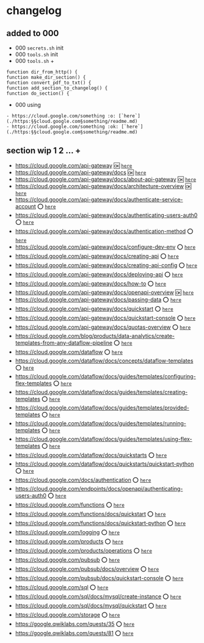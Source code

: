 # changelog

## added to 000
 - 000 `secrets.sh` init
 - 000 `tools.sh` init
 - 000 `tools.sh` +
```
function dir_from_http() {
function make_dir_section() {
function convert_pdf_to_txt() {
function add_section_to_changelog() {
function do_section() {
```
- 000 using
```
- https://cloud.google.com/something :o: [`here`](./https:§§cloud.google.com§something/readme.md)
- https://cloud.google.com/something :ok: [`here`](./https:§§cloud.google.com§something/readme.md)
```

## section wip 1 2 ... +

 
- https://cloud.google.com/api-gateway :ok: [`here`](./https:§§cloud.google.com§api-gateway/readme.md)
- https://cloud.google.com/api-gateway/docs :ok: [`here`](./https:§§cloud.google.com§api-gateway§docs/readme.md)
- https://cloud.google.com/api-gateway/docs/about-api-gateway :ok: [`here`](./https:§§cloud.google.com§api-gateway§docs§about-api-gateway/readme.md)
- https://cloud.google.com/api-gateway/docs/architecture-overview :ok: [`here`](./https:§§cloud.google.com§api-gateway§docs§architecture-overview/readme.md)
- https://cloud.google.com/api-gateway/docs/authenticate-service-account :o: [`here`](./https:§§cloud.google.com§api-gateway§docs§authenticate-service-account/readme.md)
- https://cloud.google.com/api-gateway/docs/authenticating-users-auth0 :o: [`here`](./https:§§cloud.google.com§api-gateway§docs§authenticating-users-auth0/readme.md)
- https://cloud.google.com/api-gateway/docs/authentication-method :o: [`here`](./https:§§cloud.google.com§api-gateway§docs§authentication-method/readme.md)
- https://cloud.google.com/api-gateway/docs/configure-dev-env :o: [`here`](./https:§§cloud.google.com§api-gateway§docs§configure-dev-env/readme.md)
- https://cloud.google.com/api-gateway/docs/creating-api :o: [`here`](./https:§§cloud.google.com§api-gateway§docs§creating-api/readme.md)
- https://cloud.google.com/api-gateway/docs/creating-api-config :o: [`here`](./https:§§cloud.google.com§api-gateway§docs§creating-api-config/readme.md)
- https://cloud.google.com/api-gateway/docs/deploying-api :o: [`here`](./https:§§cloud.google.com§api-gateway§docs§deploying-api/readme.md)
- https://cloud.google.com/api-gateway/docs/how-to :o: [`here`](./https:§§cloud.google.com§api-gateway§docs§how-to/readme.md)
- https://cloud.google.com/api-gateway/docs/openapi-overview :ok: [`here`](./https:§§cloud.google.com§api-gateway§docs§openapi-overview/readme.md)
- https://cloud.google.com/api-gateway/docs/passing-data :o: [`here`](./https:§§cloud.google.com§api-gateway§docs§passing-data/readme.md)
- https://cloud.google.com/api-gateway/docs/quickstart :o: [`here`](./https:§§cloud.google.com§api-gateway§docs§quickstart/readme.md)
- https://cloud.google.com/api-gateway/docs/quickstart-console :o: [`here`](./https:§§cloud.google.com§api-gateway§docs§quickstart-console/readme.md)
- https://cloud.google.com/api-gateway/docs/quotas-overview :o: [`here`](./https:§§cloud.google.com§api-gateway§docs§quotas-overview/readme.md)
- https://cloud.google.com/blog/products/data-analytics/create-templates-from-any-dataflow-pipeline :o: [`here`](./https:§§cloud.google.com§blog§products§data-analytics§create-templates-from-any-dataflow-pipeline/readme.md) 
- https://cloud.google.com/dataflow :o: [`here`](./https:§§cloud.google.com§dataflow/readme.md)
- https://cloud.google.com/dataflow/docs/concepts/dataflow-templates :o: [`here`](./https:§§cloud.google.com§dataflow§docs§concepts§dataflow-templates/readme.md)
- https://cloud.google.com/dataflow/docs/guides/templates/configuring-flex-templates :o: [`here`](./https:§§cloud.google.com§dataflow§docs§guides§templates§configuring-flex-templates/readme.md)
- https://cloud.google.com/dataflow/docs/guides/templates/creating-templates :o: [`here`](./https:§§cloud.google.com§dataflow§docs§guides§templates§creating-templates/readme.md)
- https://cloud.google.com/dataflow/docs/guides/templates/provided-templates :o: [`here`](./https:§§cloud.google.com§dataflow§docs§guides§templates§provided-templates/readme.md)
- https://cloud.google.com/dataflow/docs/guides/templates/running-templates :o: [`here`](./https:§§cloud.google.com§dataflow§docs§guides§templates§running-templates/readme.md)
- https://cloud.google.com/dataflow/docs/guides/templates/using-flex-templates :o: [`here`](./https:§§cloud.google.com§dataflow§docs§guides§templates§using-flex-templates/readme.md)
- https://cloud.google.com/dataflow/docs/quickstarts :o: [`here`](./https:§§cloud.google.com§dataflow§docs§quickstarts/readme.md)
- https://cloud.google.com/dataflow/docs/quickstarts/quickstart-python :o: [`here`](./https:§§cloud.google.com§dataflow§docs§quickstarts§quickstart-python/readme.md)
- https://cloud.google.com/docs/authentication :o: [`here`](./https:§§cloud.google.com§docs§authentication/readme.md)
- https://cloud.google.com/endpoints/docs/openapi/authenticating-users-auth0 :o: [`here`](./https:§§cloud.google.com§endpoints§docs§openapi§authenticating-users-auth0/readme.md)
- https://cloud.google.com/functions :o: [`here`](./https:§§cloud.google.com§functions/readme.md)
- https://cloud.google.com/functions/docs/quickstart :o: [`here`](./https:§§cloud.google.com§functions§docs§quickstart/readme.md)
- https://cloud.google.com/functions/docs/quickstart-python :o: [`here`](./https:§§cloud.google.com§functions§docs§quickstart-python/readme.md)
- https://cloud.google.com/logging :o: [`here`](./https:§§cloud.google.com§logging/readme.md)
- https://cloud.google.com/products :o: [`here`](./https:§§cloud.google.com§products/readme.md)
- https://cloud.google.com/products/operations :o: [`here`](./https:§§cloud.google.com§products§operations/readme.md)
- https://cloud.google.com/pubsub :o: [`here`](./https:§§cloud.google.com§pubsub/readme.md)
- https://cloud.google.com/pubsub/docs/overview :o: [`here`](./https:§§cloud.google.com§pubsub§docs§overview/readme.md)
- https://cloud.google.com/pubsub/docs/quickstart-console :o: [`here`](./https:§§cloud.google.com§pubsub§docs§quickstart-console/readme.md)
- https://cloud.google.com/sql :o: [`here`](./https:§§cloud.google.com§sql/readme.md)
- https://cloud.google.com/sql/docs/mysql/create-instance :o: [`here`](./https:§§cloud.google.com§sql§docs§mysql§create-instance/readme.md)
- https://cloud.google.com/sql/docs/mysql/quickstart :o: [`here`](./https:§§cloud.google.com§sql§docs§mysql§quickstart/readme.md)
- https://cloud.google.com/storage :o: [`here`](./https:§§cloud.google.com§storage/readme.md)
- https://google.qwiklabs.com/quests/35 :o: [`here`](./https:§§google.qwiklabs.com§quests§35/readme.md)
- https://google.qwiklabs.com/quests/81 :o: [`here`](./https:§§google.qwiklabs.com§quests§81/readme.md)
